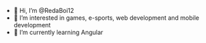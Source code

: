 - 👋 Hi, I’m @RedaBoi12
- 👀 I’m interested in games, e-sports, web development and mobile development
- 🌱 I’m currently learning Angular

<!---
RedaBoi12/RedaBoi12 is a ✨ special ✨ repository because its `README.md` (this file) appears on your GitHub profile.
You can click the Preview link to take a look at your changes.
--->
